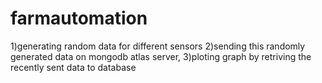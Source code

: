 # farmautomation
1)generating random data for different sensors
2)sending this randomly generated data on mongodb atlas server,
3)ploting graph by retriving the recently sent data to database 
